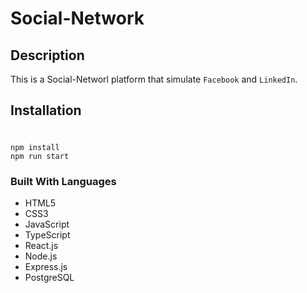 # Social-Network
## Description
This is a Social-Networl platform that simulate `Facebook` and `LinkedIn`.

## Installation
#
```
npm install
npm run start
```

### Built With Languages
- HTML5
- CSS3
- JavaScript
- TypeScript
- React.js
- Node.js
- Express.js
- PostgreSQL

